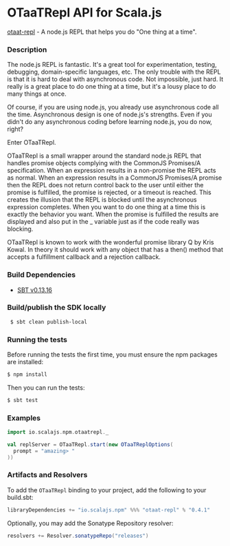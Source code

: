 OTaaTRepl API for Scala.js
================================
[otaat-repl](https://www.npmjs.com/package/otaat-repl) - A node.js REPL that helps you do "One thing at a time".

### Description

The node.js REPL is fantastic. It's a great tool for experimentation, testing, debugging, domain-specific languages, 
etc. The only trouble with the REPL is that it is hard to deal with asynchronous code. Not impossible, just hard. 
It really is a great place to do one thing at a time, but it's a lousy place to do many things at once.

Of course, if you are using node.js, you already use asynchronous code all the time. Asynchronous design is one 
of node.js's strengths. Even if you didn't do any asynchronous coding before learning node.js, you do now, right?

Enter OTaaTRepl.

OTaaTRepl is a small wrapper around the standard node.js REPL that handles promise objects complying with the 
CommonJS Promises/A specification. When an expression results in a non-promise the REPL acts as normal. When an 
expression results in a CommonJS Promises/A promise then the REPL does not return control back to the user until 
either the promise is fulfilled, the promise is rejected, or a timeout is reached. This creates the illusion that 
the REPL is blocked until the asynchronous expression completes. When you want to do one thing at a time this is 
exactly the behavior you want. When the promise is fulfilled the results are displayed and also put in the _ variable 
just as if the code really was blocking.

OTaaTRepl is known to work with the wonderful promise library Q by Kris Kowal. In theory it should work with any 
object that has a then() method that accepts a fulfillment callback and a rejection callback.

### Build Dependencies

* [SBT v0.13.16](http://www.scala-sbt.org/download.html)

### Build/publish the SDK locally

```bash
 $ sbt clean publish-local
```

### Running the tests

Before running the tests the first time, you must ensure the npm packages are installed:

```bash
$ npm install
```

Then you can run the tests:

```bash
$ sbt test
```

### Examples

```scala
import io.scalajs.npm.otaatrepl._

val replServer = OTaaTRepl.start(new OTaaTReplOptions(
  prompt = "amazing> "
))
```

### Artifacts and Resolvers

To add the `OTaaTRepl` binding to your project, add the following to your build.sbt:  

```sbt
libraryDependencies += "io.scalajs.npm" %%% "otaat-repl" % "0.4.1"
```

Optionally, you may add the Sonatype Repository resolver:

```sbt   
resolvers += Resolver.sonatypeRepo("releases") 
```